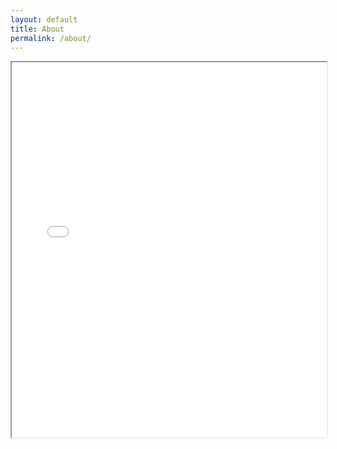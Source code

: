 ```yaml
---
layout: default
title: About
permalink: /about/
---
```

<div class="whitespace">
  <iframe src="/uploads/presentation.pdf" width="100%" height="600px">
<div>
